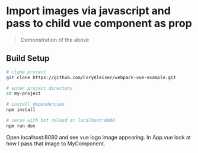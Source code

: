 # Import images via javascript and pass to child vue component as prop

> Demonstration of the above

## Build Setup

``` bash
# clone project
git clone https://github.com/CoryKleiser/webpack-vue-example.git

# enter project directory
cd my-project

# install dependencies
npm install

# serve with hot reload at localhost:8080
npm run dev

```

Open localhost:8080 and see vue logo image appearing. In App.vue look at how I pass that image to MyComponent.
